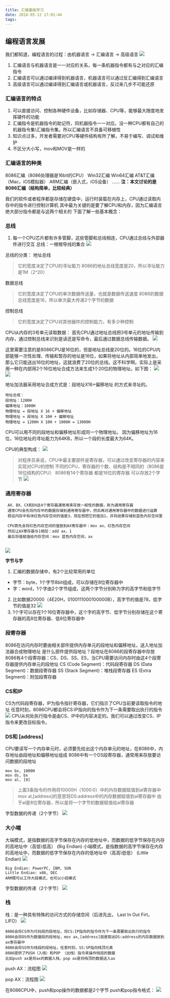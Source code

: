 ```yaml
---
title: 汇编基础学习
date: 2018-05-12 17:01:44
tags:
---
```


## 编程语言发展
我们都知道，编程语言的过程：由机器语言 -> 汇编语言 -> 高级语言
![](https://ws2.sinaimg.cn/large/006tNc79ly1fr8ocd3f13j314u0d0tab.jpg)
1. 汇编语言与机器语言是一一对应的关系，每一条机器指令都有与之对应的汇编指令
2. 汇编语言可以通过编译得到机器语言，机器语言可以通过反汇编得到汇编语言
3. 高级语言可以通过编译得到汇编语言或机器语言，反过来几步不可能还原

### 汇编语言的特点
1. 可以直接访问、控制各种硬件设备，比如存储器、CPU等，能够最大限度地发挥硬件的功能
2. 汇编指令是机器指令的助记符，同机器指令一一对应。没一种CPU都有自己的机器指令集\汇编指令集。所以汇编语言不具备可移植性
3. 知识点过多，开发者需要对CPU等硬件结构有所了解，不易于编写、调试和维护
4. 不区分大小写，mov和MOV是一样的

### 汇编语言的种类
8086汇编（8086处理器是16bit的CPU）
Win32汇编
Win64汇编
AT&T汇编（Mac，iOS模拟器）
ARM汇编（嵌入式，iOS设备）
......
**注：本文讨论的是8086汇编（结构简单，比较经典）**

我们的软件或者程序都是存储在硬盘中，运行时装载在内存上，CPU通过读取内存中的指令进行控制计算机
其中最为关键的是要了解CPU和内存，因为汇编语言绝大部分指令都是与这两个相关的
下面了解一些基本概念：
### 总线
1. 每一个CPU芯片都有许多管脚，这些管脚和总线相连，CPU通过总线与外部器件进行交互
总线：一根根导线的集合
![](https://ws2.sinaimg.cn/large/006tNc79ly1fr8pc73gm7j31f80gijv6.jpg)

总线的分类：
地址总线
> 它的宽度决定了CPU的寻址能力
> 8086的地址总线宽度是20，所以寻址能力是1M（2^20）

数据总线
> 它的宽度决定了CPU的单次数据传送量，也就是数据传送速度
> 8086的数据总线宽度是16，所以单次最大传递2个字节的数据

控制总线
> 它的宽度决定了CPU对其他器件的控制能力，有多少种控制

CPU从内存的3号单元读取数据：
首先CPU通过地址总线把3号单元的地址传输到内存，通过控制总线来识别是读还是写命令，最后通过数据总线传输数据。
![](https://ws2.sinaimg.cn/large/006tNc79ly1fr8pmkmayqj30p80d8q42.jpg)

这里需要注意的是8086CPU是16位的，但是地址总线是20位的。16位的CPU内部能够一次性处理、传输和暂存的地址是16位，如果将地址从内部简单地发出，那么它只能送出16位的地址，这就浪费了20位的总线。这不科学啊。实际上是采用一种在内部用2个16位地址合成方法来生成1个20位的物理地址。如下图：
![](https://ws3.sinaimg.cn/large/006tNc79ly1fr8rup83thj30xo0kemzg.jpg)
![](https://ws4.sinaimg.cn/large/006tNc79ly1fr8rvhapf6j30vy07umz4.jpg)

地址加法器采用地址合成方式是：段地址X16+偏移地址 的方式来寻址的。
```
地址合成：
段地址：1200H
偏移地址：1000H
物理地址 = 段地址 X 16 + 偏移地址
物理地址 = 段地址 X 10H + 偏移地址
物理地址 = 1200H X 10H + 1000H = 13000H
```
CPU可以用不同的段地址和偏移地址形成同一个物理地址。
因为偏移地址为16位，16位地址的寻址能力为64KB，所以一个段的长度最大为64K。

CPU的典型构成：
![](https://ws1.sinaimg.cn/large/006tNc79ly1fr8u5mynhbj30ww0c8jsr.jpg)

> 对程序员来说，CPU中最主要部件是寄存器，可以通过改变寄存器的内容来实现对CPU的控制
> 不同的CPU，寄存器的个数、结构是不相同的（8086是16位结构的CPU）
> 8086有14个寄存器
> 都是16位的寄存器
> 可以存放2个字节
![](https://ws2.sinaimg.cn/large/006tNc79ly1fr8uajg567j30u00n0427.jpg)

### 通用寄存器
```
 AX、BX、CX和DX这4个寄存器通常用来存放一般性的数据，称为通用寄存器
 通常CPU会先将内存中的数据存储到通用寄存器中，然后再对通用寄存器中的数据进行运算
 假设内存中有块红色内存空间的值是3，现在想把它的值加1，并将结果存储到蓝色内存空间里
 
 CPU首先会将红色内存空间的值放到AX寄存器中：mov ax，红色内存空间
 然后让AX寄存器与1相加：add ax，1
 最后将值赋值给内存空间：mov 蓝色内存空间，ax
 
```
![](https://ws4.sinaimg.cn/large/006tNc79ly1fr8uty01n7j31240ea3zg.jpg)

**字节与字**
1. 汇编的数据存储中，有2个比较常用的单位
* 字节：byte，1个字节8bit组成，可以存储在8位寄存器中
* 字：word，1个字由2个字节组成，这两个字节分别称为字的高字节和低字节
2. 比如数据20000（4E20H，0100111000100000B），高字节的值是78，低字节的值是32
![](https://ws3.sinaimg.cn/large/006tNc79ly1fr8v4g3mv7j30jk06y74k.jpg)
3. 1个字可以存在1个16位寄存器中，这个字的高字节、低字节分别存储在这个寄存器的高8位寄存器、低8位寄存器中
### 段寄存器
8086在访问内存时要由相关部件提供内存单元的段地址和偏移地址，送入地址加法器合成物理地址
是什么部件提供段地址？段地址在8086的段寄存器中存放
8086有4个段寄存器：CS、DS、SS、ES，当CPU需要访问内存时由这4个段寄存器提供内存单元的段地址
CS (Code Segment)：代码段寄存器
DS (Data Segment)：数据段寄存器
SS (Stack Segment)：堆栈段寄存器
ES (Extra Segment)：附加段寄存器

### CS和IP
CS为代码段寄存器，IP为指令指针寄存器，它们指示了CPU当前要读取指令的地址
任意时刻，8086CPU都会将CS:IP指向的指令作为下一条需要取出执行的指令
![](https://ws1.sinaimg.cn/large/006tNc79ly1fr8vh7td87j311s0g2juq.jpg)
CPU从何处执行指令是由CS、IP中的内容决定的。我们可以通过改变CS、IP指令来更改目标指令。

### DS和 [address]
CPU要读写一个内存单元时，必须要先给出这个内存单元的地址，在8086中，内存地址由段地址和偏移地址组成
8086中有一个DS段寄存器，通常用来存放要访问数据的段地址
```
mov bx, 1000H
mov ds, bx
mov al, [0]
```
> 上面3条指令的作用将10000H（1000:0）中的内存数据赋值到al寄存器中
> mov al,[address]的意思将DS:address中的内存数据赋值到al寄存器中
> 由于al是8位寄存器，所以是将一个字节的数据赋值给al寄存器

字型数据的传递（2个字节）
![](https://ws3.sinaimg.cn/large/006tNc79ly1fr8xcumsy8j31fe0noqfh.jpg)

### 大小端
大端模式，是指数据的高字节保存在内存的低地址中，而数据的低字节保存在内存的高地址中（高低\低高） (Big Endian)
小端模式，是指数据的高字节保存在内存的高地址中，而数据的低字节保存在内存的低地址中（高高\低低） (Little Endian)
![](https://ws1.sinaimg.cn/large/006tNc79ly1fr8xvztbb9j316k0jq0wi.jpg)
```
Big Endian: PowerPC, IBM, SUN
Little Endian: x86, DEC
ARM既可以工作大段模式，也可以小段模式
```
字型数据的传递（2个字节）
![](https://ws2.sinaimg.cn/large/006tNc79ly1fr8ygnro5bj31680kuwif.jpg)

### 栈
栈：是一种具有特殊的访问方式的存储空间（后进先出， Last In Out Firt，LIFO）
![](https://ws2.sinaimg.cn/large/006tNc79ly1fr9dr8qrv0j315c0bkt9m.jpg)
```
8086会将CS作为代码段的段地址，将CS:IP指向的指令作为下一条需要取出执行的指令
8086会将DS作为数据段的段地址，mov ax,[address]就是取出DS:address的内存数据放到ax寄存器中
8086会将SS作为栈段的段地址，任意时刻，SS:SP指向栈顶元素
8086提供了PUSH（入栈）和POP （出栈）指令来操作栈段的数据
比如push ax是将ax的数据入栈，pop ax是将栈顶的数据送入ax
```
push AX：流程图
![](https://ws4.sinaimg.cn/large/006tNc79ly1fr9efpt4o2j313y0nan1k.jpg)

pop AX：流程图
![](https://ws1.sinaimg.cn/large/006tNc79ly1fr9egm2bpxj316k0na782.jpg)

在8086CPU中，push和pop操作的数据都是2个字节
push和pop指令格式：
![](https://ws2.sinaimg.cn/large/006tNc79ly1fr9elqy7dcj313q0kejv5.jpg)





